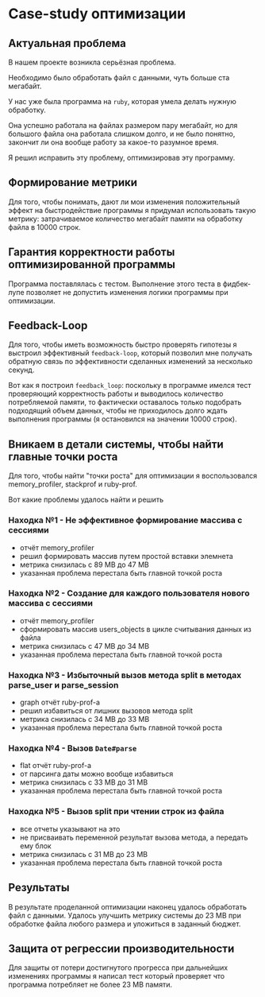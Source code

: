 # Case-study оптимизации

## Актуальная проблема
В нашем проекте возникла серьёзная проблема.

Необходимо было обработать файл с данными, чуть больше ста мегабайт.

У нас уже была программа на `ruby`, которая умела делать нужную обработку.

Она успешно работала на файлах размером пару мегабайт, но для большого файла она работала слишком долго, и не было понятно, закончит ли она вообще работу за какое-то разумное время.

Я решил исправить эту проблему, оптимизировав эту программу.

## Формирование метрики
Для того, чтобы понимать, дают ли мои изменения положительный эффект на быстродействие программы я придумал использовать такую метрику: затрачиваемое количество мегабайт памяти на обработку файла в 10000 строк.

## Гарантия корректности работы оптимизированной программы
Программа поставлялась с тестом. Выполнение этого теста в фидбек-лупе позволяет не допустить изменения логики программы при оптимизации.

## Feedback-Loop
Для того, чтобы иметь возможность быстро проверять гипотезы я выстроил эффективный `feedback-loop`, который позволил мне получать обратную связь по эффективности сделанных изменений за несколько секунд.

Вот как я построил `feedback_loop`: поскольку в программе имелся тест проверяющий корректность работы и выводилось количество потребляемой памяти, то фактически оставалось только подобрать подходящий объем данных, чтобы не приходилось долго ждать выполнения программы (я остановился на значении 10000 строк).

## Вникаем в детали системы, чтобы найти главные точки роста
Для того, чтобы найти "точки роста" для оптимизации я воспользовался memory_profiler, stackprof и ruby-prof.

Вот какие проблемы удалось найти и решить

### Находка №1 - Не эффективное формирование массива с сессиями
- отчёт memory_profiler
- решил формировать массив путем простой вставки элемнета
- метрика снизилась с 89 MB до 47 MB
- указанная проблема перестала быть главной точкой роста

### Находка №2 - Создание для каждого пользователя нового массива с сессиями
- отчёт memory_profiler
- сформировать массив users_objects в цикле считывания данных из файла
- метрика снизилась с 47 MB до 34 MB
- указанная проблема перестала быть главной точкой роста

### Находка №3 - Избыточный вызов метода split в методах parse_user и parse_session
- graph отчёт ruby-prof-а
- решил избавиться от лишних вызовов метода split
- метрика снизилась с 34 MB до 33 MB
- указанная проблема перестала быть главной точкой роста

### Находка №4 - Вызов `Date#parse`
- flat отчёт ruby-prof-а
- от парсинга даты можно вообще избавиться
- метрика снизилась с 33 MB до 31 MB
- указанная проблема перестала быть главной точкой роста

### Находка №5 - Вызов split при чтении строк из файла
- все отчеты указывают на это
- не присваивать переменной результат вызова метода, а передать ему блок
- метрика снизилась с 31 MB до 23 MB
- указанная проблема перестала быть главной точкой роста

## Результаты
В результате проделанной оптимизации наконец удалось обработать файл с данными.
Удалось улучшить метрику системы до 23 MB при обработке файла любого размера и уложиться в заданный бюджет.

## Защита от регрессии производительности
Для защиты от потери достигнутого прогресса при дальнейших изменениях программы я написал тест который проверяет что программа потребляет не более 23 MB памяти.

